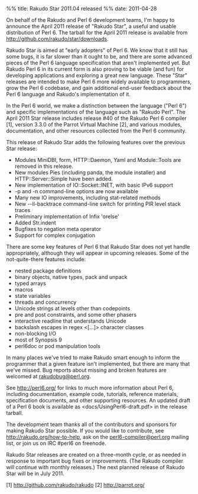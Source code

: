 %% title: Rakudo Star 2011.04 released
%% date: 2011-04-28

On behalf of the Rakudo and Perl 6 development teams, I'm happy to announce the April 2011 release of "Rakudo Star", a useful and usable distribution of Perl 6.  The tarball for the April 2011 release is available from <a href="http://github.com/rakudo/star/downloads">http://github.com/rakudo/star/downloads</a>.

Rakudo Star is aimed at "early adopters" of Perl 6.  We know that it still has some bugs, it is far slower than it ought to be, and there are some advanced pieces of the Perl 6 language specification that aren't implemented yet.  But Rakudo Perl 6 in its current form is also proving to be viable (and fun) for developing applications and exploring a great new language.  These "Star" releases are intended to make Perl 6 more widely available to programmers, grow the Perl 6 codebase, and gain additional end-user feedback about the Perl 6 language and Rakudo's implementation of it.

In the Perl 6 world, we make a distinction between the language ("Perl 6") and specific implementations of the language such as "Rakudo Perl".  The April 2011 Star release includes release #40 of the Rakudo Perl 6 compiler [1], version 3.3.0 of the Parrot Virtual Machine [2], and various modules, documentation, and other resources collected from the Perl 6 community.

This release of Rakudo Star adds the following features over the previous Star release:
* Modules MiniDBI, form, HTTP::Daemon, Yaml and Module::Tools are removed in this release.
* New modules Pies (including panda, the module installer) and HTTP::Server::Simple have been added.
* New implementation of IO::Socket::INET, with basic IPv6 support
* -p and -n command-line options are now available
* Many new IO improvements, including stat-related methods
* New --ll-backtrace command-line switch for printing PIR level stack traces
* Preliminary implementation of Infix 'orelse'
* Added Str.indent
* Bugfixes to negation meta operator
* Support for complex conjugation

There are some key features of Perl 6 that Rakudo Star does not yet handle appropriately, although they will appear in upcoming releases.  Some of the not-quite-there features include:
* nested package definitions
* binary objects, native types, pack and unpack
* typed arrays
* macros
* state variables
* threads and concurrency
* Unicode strings at levels other than codepoints
* pre and post constraints, and some other phasers
* interactive readline that understands Unicode
* backslash escapes in regex &lt;[...]&gt; character classes
* non-blocking I/O
* most of Synopsis 9
* perl6doc or pod manipulation tools

In many places we've tried to make Rakudo smart enough to inform the programmer that a given feature isn't implemented, but there are many that we've missed.  Bug reports about missing and broken features are welcomed at rakudobug@perl.org.

See <a href="http://perl6.org/">http://perl6.org/</a> for links to much more information about Perl 6, including documentation, example code, tutorials, reference materials, specification documents, and other supporting resources.  An updated draft of a Perl 6 book is available as &lt;docs/UsingPerl6-draft.pdf&gt; in the release tarball.

The development team thanks all of the contributors and sponsors for making Rakudo Star possible.  If you would like to contribute, see <a href="http://rakudo.org/how-to-help">http://rakudo.org/how-to-help</a>, ask on the <a href="mailto:perl6-compiler@perl.org">perl6-compiler@perl.org</a> mailing list, or join us on IRC #perl6 on freenode.

Rakudo Star releases are created on a three-month cycle, or as needed in response to important bug fixes or improvements.  (The Rakudo compiler will continue with monthly releases.)  The next planned release of Rakudo Star will be in July 2011.

[1] <a href="http://github.com/rakudo/rakudo">http://github.com/rakudo/rakudo</a>
[2] <a href="http://parrot.org/">http://parrot.org/</a>